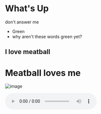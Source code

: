 # What's Up
don't answer me

* Green
* why aren't these words green yet?
  
## I love meatball
# Meatball loves me

![image](https://github.com/Fidget840/hello-world/assets/156030259/b0884723-7b2f-42d9-bf48-bbe6d589aa4f)

<audio controls id="musicPlayer">
	<source src="https://www.kozco.com/tech/piano2-Audacity1.2.5.mp3" autoplay="false" width="400" height="300" name="musicPlayer" id="musicPlayer">
</audio>
